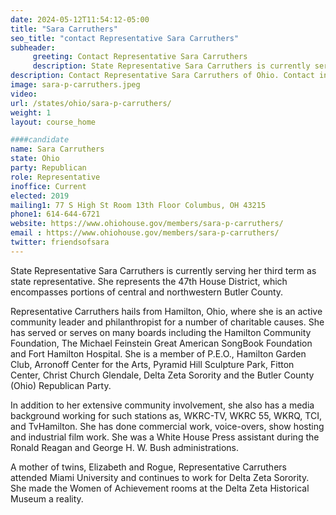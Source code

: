 ```yaml
---
date: 2024-05-12T11:54:12-05:00
title: "Sara Carruthers"
seo_title: "contact Representative Sara Carruthers"
subheader:
     greeting: Contact Representative Sara Carruthers
     description: State Representative Sara Carruthers is currently serving her third term as state representative. She represents the 47th House District, which encompasses portions of central and northwestern Butler County.
description: Contact Representative Sara Carruthers of Ohio. Contact information for Sara Carruthers includes email address, phone number, and mailing address.
image: sara-p-carruthers.jpeg
video:
url: /states/ohio/sara-p-carruthers/
weight: 1
layout: course_home

####candidate
name: Sara Carruthers
state: Ohio
party: Republican
role: Representative
inoffice: Current
elected: 2019
mailing1: 77 S High St Room 13th Floor Columbus, OH 43215
phone1: 614-644-6721
website: https://www.ohiohouse.gov/members/sara-p-carruthers/
email : https://www.ohiohouse.gov/members/sara-p-carruthers/
twitter: friendsofsara
---
```

State Representative Sara Carruthers is currently serving her third term as state representative. She represents the 47th House District, which encompasses portions of central and northwestern Butler County.

Representative Carruthers hails from Hamilton, Ohio, where she is an active community leader and philanthropist for a number of charitable causes. She has served or serves on many boards including the Hamilton Community Foundation, The Michael Feinstein Great American SongBook Foundation and Fort Hamilton Hospital. She is a member of P.E.O., Hamilton Garden Club, Arronoff Center for the Arts, Pyramid Hill Sculpture Park, Fitton Center, Christ Church Glendale, Delta Zeta Sorority and the Butler County (Ohio) Republican Party.

In addition to her extensive community involvement, she also has a media background working for such stations as, WKRC-TV, WKRC 55, WKRQ, TCI, and TvHamilton. She has done commercial work, voice-overs, show hosting and industrial film work. She was a White House Press assistant during the Ronald Reagan and George H. W. Bush administrations.

A mother of twins, Elizabeth and Rogue, Representative Carruthers attended Miami University and continues to work for Delta Zeta Sorority. She made the Women of Achievement rooms at the Delta Zeta Historical Museum a reality.
